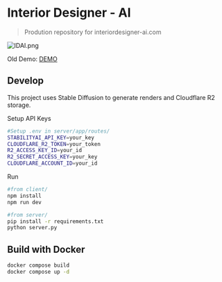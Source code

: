 # Interior Designer - AI
>Prodution repository for interiordesigner-ai.com


![IDAI.png](https://cdn.kevingil.com/interior-designer-11-23.png)


Old Demo: [DEMO](http://147.182.233.135:3000/)


## Develop

This project uses Stable Diffusion to generate renders and Cloudflare R2 storage. 


Setup API Keys

```sh
#Setup .env in server/app/routes/
STABILITYAI_API_KEY=your_key
CLOUDFLARE_R2_TOKEN=your_token
R2_ACCESS_KEY_ID=your_id
R2_SECRET_ACCESS_KEY=your_key
CLOUDFLARE_ACCOUNT_ID=your_id
```


Run

```sh
#from client/
npm install
npm run dev

#from server/ 
pip install -r requirements.txt
python server.py
```


## Build with Docker
```sh
docker compose build
docker compose up -d
```
